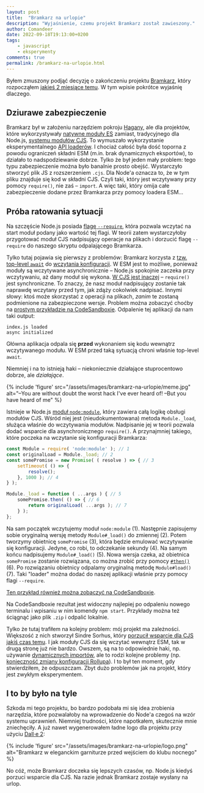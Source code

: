 ```yaml
---
layout: post
title:  "Bramkarz na urlopie"
description: "Wyjaśnienie, czemu projekt Bramkarz został zawieszony."
author: Comandeer
date: 2022-09-18T19:13:00+0200
tags:
    - javascript
    - eksperymenty
comments: true
permalink: /bramkarz-na-urlopie.html
---
```


Byłem zmuszony podjąć decyzję o zakończeniu projektu [Bramkarz](https://github.com/Comandeer/bramkarz), który rozpocząłem [jakieś 2 miesiące temu](https://blog.comandeer.pl/bramkarz.html). W tym wpisie pokrótce wyjaśnię dlaczego.<!--more-->
## Dziurawe zabezpieczenie
Bramkarz był w założeniu narzędziem pokroju [Hagany](https://github.com/yaakov123/hagana), ale dla projektów, które wykorzystywały [natywne moduły ES](https://nodejs.org/api/esm.html) zamiast, tradycyjnego dla Node.js, [systemu modułów CJS](https://nodejs.org/api/modules.html). To wymuszało wykorzystanie eksperymentalnego [API loaderów](https://nodejs.org/api/esm.html#loaders). I chociaż całość była dość toporna z powodu ograniczeń składni ESM (m.in. brak dynamicznych eksportów), to działało to nadspodziewanie dobrze.
Tylko że był jeden mały problem: tego typu zabezpieczenie można było banalnie prosto obejść. Wystarczyło stworzyć plik JS z rozszerzeniem `.cjs`. Dla Node'a oznacza to, że w tym pliku znajduje się kod w składni CJS. Czyli taki, który jest wczytywany przy pomocy `require()`, nie zaś – `import`. A więc taki, który omija całe zabezpieczenie dodane przez Bramkarza przy pomocy loadera ESM…
## Próba ratowania sytuacji
Na szczęście Node.js posiada [flagę `--require`](https://nodejs.org/api/cli.html#-r---require-module), która pozwala wczytać na start moduł podany jako wartość tej flagi. W teorii zatem wystarczyłoby przygotować moduł CJS nadpisujący operacje na plikach i dorzucić flagę `--require` do naszego skryptu odpalającego Bramkarza.

Tylko tutaj pojawia się pierwszy z problemów: Bramkarz korzysta z [tzw. top-level `await`](https://developer.mozilla.org/en-US/docs/Web/JavaScript/Reference/Operators/await#top_level_await) do [wczytania konfiguracji](https://github.com/Comandeer/bramkarz/blob/9974ca7fd223935b1ef295dae1f3883cbd99578f/src/overrides/fs.js#L8). W ESM jest to możliwe, ponieważ moduły są wczytywane asynchronicznie – Node.js spokojnie zaczeka przy wczytywaniu, aż dany moduł się wykona. [W CJS jest inaczej](https://github.com/nodejs/node/issues/21267) – `require()` jest synchroniczne. To znaczy, że nasz moduł nadpisujący zostanie tak naprawdę wczytany przed tym, jak zdąży cokolwiek nadpisać. Innymi słowy: ktoś może skorzystać z operacji na plikach, _zanim_ te zostaną podmienione na zabezpieczone wersje. Problem można zobaczyć choćby na [prostym przykładzie na CodeSandboxie](https://codesandbox.io/s/restless-star-ncwkkv?file=/package.json). Odpalenie tej aplikacji da nam taki output:
```
index.js loaded
async initialized
```
Główna aplikacja odpala się **przed** wykonaniem się kodu wewnątrz wczytywanego modułu. W ESM przed taką sytuacją chroni właśnie top-level `await`.

Niemniej i na to istnieją haki – niekoniecznie działające stuprocentowo dobrze, ale _działające_.

{% include 'figure' src="/assets/images/bramkarz-na-urlopie/meme.jpg" alt="–You are without doubt the worst hack I've ever heard of! –But you have heard of me" %}

Istnieje w Node.js [moduł `node:module`](https://nodejs.org/api/module.html), który zawiera całą logikę obsługi modułów CJS. Wśród niej jest (nieudokumentowana) metoda `Module._load`, służąca właśnie do wczytywania modułów. Nadpisanie jej w teorii pozwala dodać wsparcie dla asynchronicznego `require()`. A przynajmniej takiego, które poczeka na wczytanie się konfiguracji Bramkarza:

```javascript
const Module = require( 'node:module' ); // 1
const originalLoad = Module._load; // 2
const somePromise = new Promise( ( resolve ) => { // 3
    setTimeout( () => {
        resolve();
    }, 1000 ); // 4
} );

Module._load = function ( ...args ) { // 5
    somePromise.then( () => { // 6
        return originalLoad( ...args ); // 7
    } );
};
```
Na sam początek wczytujemy moduł `node:module` (1). Następnie zapisujemy sobie oryginalną wersję metody `Module#_load()` do zmiennej (2). Potem tworzymy obietnicę `somePromise` (3), która będzie emulować wczytywanie się konfiguracji. Jedyne, co robi, to odczekanie sekundy (4). Na samym końcu nadpisujemy `Module#_load()` (5). Nowa wersja czeka, aż obietnica `somePromise` zostanie rozwiązana, co można zrobić przy pomocy [`#then()`](https://developer.mozilla.org/en-US/docs/Web/JavaScript/Reference/Global_Objects/Promise/then) (6). Po rozwiązaniu obietnicy odpalamy oryginalną metodę `Module#load()` (7). Taki "loader" można dodać do naszej aplikacji właśnie przy pomocy flagi `--require`.

[Ten przykład również można zobaczyć na CodeSandboxie](https://codesandbox.io/s/stupefied-heisenberg-y3qqx8?file=/loader.js).

<p   class="note">Na CodeSandboxie rezultat jest widoczny najlepiej po odpaleniu nowego terminalu i wpisaniu w nim komendy <code>npm start</code>. Przykłady można też ściągnąć jako plik <code>.zip</code> i odpalić lokalnie.</p>

Tylko że tutaj trafiłem na kolejny problem: mój projekt ma zależności. Większość z nich stworzył Sindre Sorhus, który [porzucił wsparcie dla CJS jakiś czas temu](https://scribe.rip/sindre-sorhus/hello-modules-d1010b4e777b). I jak moduły CJS da się wczytać wewnątrz ESM, tak w drugą stronę już nie bardzo. Owszem, są na to odpowiednie haki, np. używanie [dynamicznych importów](https://developer.mozilla.org/en-US/docs/Web/JavaScript/Reference/Operators/import), ale to rodzi kolejne problemy (np. [konieczność zmiany konfiguracji Rollupa](https://rollupjs.org/guide/en/#renderdynamicimport)). I to był ten moment, gdy stwierdziłem, że odpuszczam. Zbyt dużo problemów jak na projekt, który jest zwykłym eksperymentem.
## I to by było na tyle
Szkoda mi tego projektu, bo bardzo podobała mi się idea zrobienia narzędzia, które pozwalałoby na wprowadzenie do Node'a czegoś na wzór systemu uprawnień. Niemniej trudności, które napotkałem, skutecznie mnie zniechęciły. A już nawet wygenerowałem ładne logo dla projektu przy użyciu [Dall·e 2](https://openai.com/dall-e-2/):

{% include 'figure' src="/assets/images/bramkarz-na-urlopie/logo.png" alt="Bramkarz w eleganckim garniturze przed wejściem do klubu nocnego" %}

No cóż, może Bramkarz doczeka się lepszych czasów, np. Node.js kiedyś porzuci wsparcie dla CJS. Na razie jednak Bramkarz zostaje wysłany na urlop.
